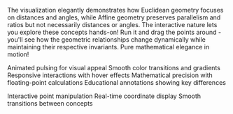 The visualization elegantly demonstrates how Euclidean geometry focuses on distances and angles, while Affine geometry preserves parallelism and ratios but not necessarily distances or angles. The interactive nature lets you explore these concepts hands-on!
Run it and drag the points around - you'll see how the geometric relationships change dynamically while maintaining their respective invariants. Pure mathematical elegance in motion!

Animated pulsing for visual appeal
Smooth color transitions and gradients
Responsive interactions with hover effects
Mathematical precision with floating-point calculations
Educational annotations showing key differences

Interactive point manipulation
Real-time coordinate display
Smooth transitions between concepts
